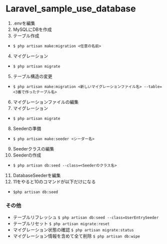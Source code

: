 # Laravel_sample_use_database

1. .envを編集
2. MySQLにDBを作成
3. テーブル作成
- ```$ php artisan make:migration <任意の名前>```
4. マイグレーション
- ```$ php artisan migrate```
5. テーブル構造の変更
- ```$ php artisan make:migration <新しいマイグレーションファイル名> --table=<3番で作ったテーブル名>```
6. マイグレーションファイルの編集
7. マイグレーション
- ```$ php artisan migrate```
8. Seederの準備
- ```$ php artisan make:seeder <シーダー名>```
9. Seederクラスの編集
10. Seederの作成
- ```$ php artisan db:seed --class=<Seederのクラス名>```
11. DatabaseSeederを編集
12. 11をやると10のコマンドが以下だけになる
- ```$php artisan db:seed```

### その他
- テーブルリフレッシュ
```$ php artisan db:seed --class=UserEntrySeeder```
- テーブルリセット
```$ php artisan migrate:reset```
- マイグレーション状態の確認
```$ php artisan migrate:status```
- マイグレーション情報を含めて全て削除
```$ php artisan db:wipe```
